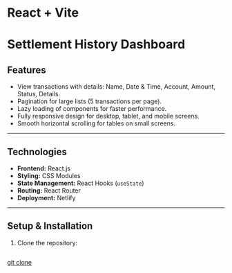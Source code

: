 # React + Vite
# Settlement History Dashboard



## Features
- View transactions with details: Name, Date & Time, Account, Amount, Status, Details.
- Pagination for large lists (5 transactions per page).
- Lazy loading of components for faster performance.
- Fully responsive design for desktop, tablet, and mobile screens.
- Smooth horizontal scrolling for tables on small screens.

---

## Technologies
- **Frontend:** React.js  
- **Styling:** CSS Modules  
- **State Management:** React Hooks (`useState`)  
- **Routing:** React Router  
- **Deployment:** Netlify

---

## Setup & Installation
1. Clone the repository:
   ```bash
  [ git clone <your-repo-url>](https://github.com/kirangadamsetty/payment_app_novosoft.git)
